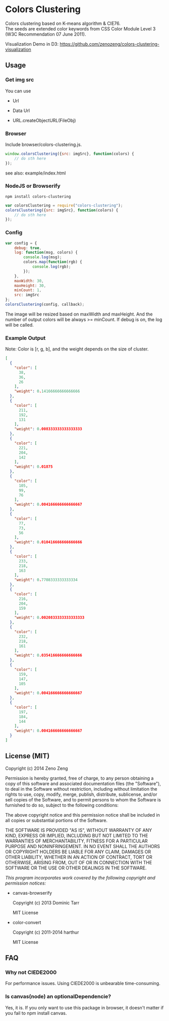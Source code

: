 # Colors Clustering

Colors clustering based on K-means algorithm & CIE76.  
The seeds are extended color keywords from 
CSS Color Module Level 3 (W3C Recommendation 07 June 2011).

Visualization Demo in D3: https://github.com/zenozeng/colors-clustering-visualization

## Usage

### Get img src

You can use

- Url

- Data Url

- URL.createObjectURL(FileObj)

### Browser

Include browser/colors-clustering.js.

```javascript
window.colorsClustering({src: imgSrc}, function(colors) {
    // do sth here
});
```

see also: example/index.html

### NodeJS or Browserify

```
npm install colors-clustering
```

```javascript
var colorsClustering = require("colors-clustering");
colorsClustering({src: imgSrc}, function(colors) {
    // do sth here
});
```

### Config

```javascript
var config = {
    debug: true,
    log: function(msg, colors) {
        console.log(msg);
        colors.map(function(rgb) {
            console.log(rgb);
        });
    },
    maxWidth: 30,
    maxHeight: 30,
    minCount: 1,
    src: imgSrc
};
colorsClustering(config, callback);
```

The image will be resized based on maxWidth and maxHeight.
And the number of output colors will be always >= minCount.
If debug is on, the log will be called.

### Example Output

Note: Color is [r, g, b], and the weight depends on the size of cluster.

```json
[
  {
    "color": [
      38,
      36,
      26
    ],
    "weight": 0.14166666666666666
  },
  {
    "color": [
      211,
      192,
      131
    ],
    "weight": 0.008333333333333333
  },
  {
    "color": [
      221,
      204,
      142
    ],
    "weight": 0.01875
  },
  {
    "color": [
      105,
      99,
      76
    ],
    "weight": 0.004166666666666667
  },
  {
    "color": [
      77,
      73,
      56
    ],
    "weight": 0.010416666666666666
  },
  {
    "color": [
      233,
      218,
      163
    ],
    "weight": 0.7708333333333334
  },
  {
    "color": [
      216,
      204,
      159
    ],
    "weight": 0.0020833333333333333
  },
  {
    "color": [
      232,
      218,
      161
    ],
    "weight": 0.035416666666666666
  },
  {
    "color": [
      159,
      147,
      105
    ],
    "weight": 0.004166666666666667
  },
  {
    "color": [
      197,
      184,
      144
    ],
    "weight": 0.004166666666666667
  }
] 
```

## License (MIT)

Copyright (c) 2014 Zeno Zeng

Permission is hereby granted, free of charge, to any person obtaining a copy
of this software and associated documentation files (the "Software"), to deal
in the Software without restriction, including without limitation the rights
to use, copy, modify, merge, publish, distribute, sublicense, and/or sell
copies of the Software, and to permit persons to whom the Software is
furnished to do so, subject to the following conditions:

The above copyright notice and this permission notice shall be included in all
copies or substantial portions of the Software.

THE SOFTWARE IS PROVIDED "AS IS", WITHOUT WARRANTY OF ANY KIND, EXPRESS OR
IMPLIED, INCLUDING BUT NOT LIMITED TO THE WARRANTIES OF MERCHANTABILITY,
FITNESS FOR A PARTICULAR PURPOSE AND NONINFRINGEMENT. IN NO EVENT SHALL THE
AUTHORS OR COPYRIGHT HOLDERS BE LIABLE FOR ANY CLAIM, DAMAGES OR OTHER
LIABILITY, WHETHER IN AN ACTION OF CONTRACT, TORT OR OTHERWISE, ARISING FROM,
OUT OF OR IN CONNECTION WITH THE SOFTWARE OR THE USE OR OTHER DEALINGS IN THE
SOFTWARE.

*This program incorporates work covered by the following copyright and permission notices:*

- canvas-browserify

    Copyright (c) 2013 Dominic Tarr

    MIT License
    
- color-convert

    Copyright (c) 2011-2014 harthur

    MIT License

## FAQ

### Why not CIEDE2000

For performance issues.
Using CIEDE2000 is unbearable time-consuming.

### Is canvas(node) an optionalDependencie?

Yes, it is. If you only want to use this package in browser, 
it doesn't matter if you fail to npm install canvas.
